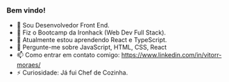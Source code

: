 ### Bem vindo!

- 🔭 Sou Desenvolvedor Front End.
- 📓 Fiz o Bootcamp da Ironhack (Web Dev Full Stack).
- 🌱 Atualmente estou aprendendo React e TypeScript.
- 💬 Pergunte-me sobre JavaScript, HTML, CSS, React
- 📫 Como entrar em contato comigo: https://www.linkedin.com/in/vitorr-moraes/
- ⚡ Curiosidade: Já fui Chef de Cozinha.


